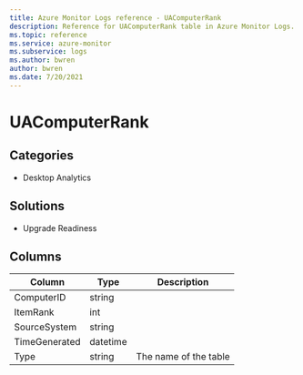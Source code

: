 ```yaml
---
title: Azure Monitor Logs reference - UAComputerRank
description: Reference for UAComputerRank table in Azure Monitor Logs.
ms.topic: reference
ms.service: azure-monitor
ms.subservice: logs
ms.author: bwren
author: bwren
ms.date: 7/20/2021
---
```


# UAComputerRank

 

## Categories

- Desktop Analytics
## Solutions

- Upgrade Readiness




## Columns

|Column|Type|Description|
|---|---|---|
|ComputerID|string||
|ItemRank|int||
|SourceSystem|string||
|TimeGenerated|datetime||
|Type|string|The name of the table|
